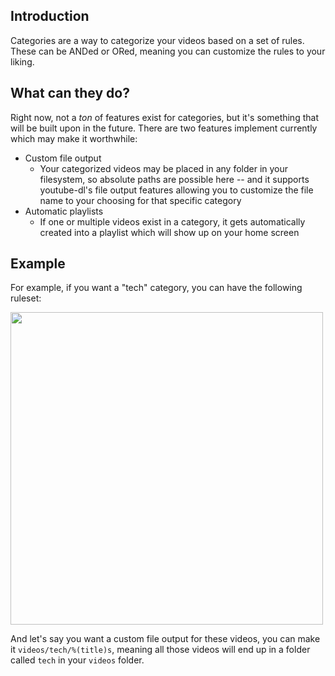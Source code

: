 ## Introduction

Categories are a way to categorize your videos based on a set of rules. These can be ANDed or ORed, meaning you can customize the rules to your liking.

## What can they do?

Right now, not a *ton* of features exist for categories, but it's something that will be built upon in the future. There are two features implement currently which may make it worthwhile:

* Custom file output
  * Your categorized videos may be placed in any folder in your filesystem, so absolute paths are possible here -- and it supports youtube-dl's file output features allowing you to customize the file name to your choosing for that specific category
* Automatic playlists
  * If one or multiple videos exist in a category, it gets automatically created into a playlist which will show up on your home screen

## Example

For example, if you want a "tech" category, you can have the following ruleset:

<img src="https://i.imgur.com/oTjo1NE.png" width="500">

And let's say you want a custom file output for these videos, you can make it `videos/tech/%(title)s`, meaning all those videos will end up in a folder called `tech` in your `videos` folder.